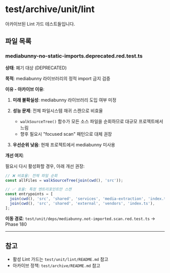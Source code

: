 # test/archive/unit/lint

아카이브된 Lint 가드 테스트들입니다.

## 파일 목록

### mediabunny-no-static-imports.deprecated.red.test.ts

**상태**: 폐기 대상 (DEPRECATED)

**목적**: mediabunny 라이브러리의 정적 import 금지 검증

**이유 - 아카이브 이유**:

1. **미래 불확실성**: mediabunny 라이브러리 도입 여부 미정
2. **성능 문제**: 전체 파일시스템 재귀 스캔으로 비효율
   - `walkSourceTree()` 함수가 모든 소스 파일을 순회하므로 대규모 프로젝트에서
     느림
   - 향후 필요시 "focused scan" 패턴으로 대체 권장

3. **우선순위 낮음**: 현재 프로젝트에서 mediabunny 미사용

**개선 여지**:

필요시 다시 활성화할 경우, 아래 개선 권장:

```typescript
// ❌ 비효율: 전체 파일 순회
const allFiles = walkSourceTree(join(cwd(), 'src'));

// ✅ 효율: 특정 엔트리포인트만 스캔
const entrypoints = [
  join(cwd(), 'src', 'shared', 'services', 'media-extraction', 'index.ts'),
  join(cwd(), 'src', 'shared', 'external', 'vendors', 'index.ts'),
];
```

**이동 경로**: `test/unit/deps/mediabunny.not-imported.scan.red.test.ts` → Phase
180

---

## 참고

- 활성 Lint 가드는 `test/unit/lint/README.md` 참고
- 아카이브 정책: `test/archive/README.md` 참고
